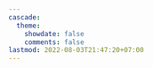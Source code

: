 ```yaml
---
cascade:
  theme:
    showdate: false
    comments: false
lastmod: 2022-08-03T21:47:20+07:00
---
```

